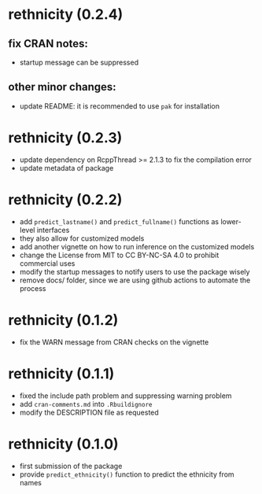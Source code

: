 # rethnicity (0.2.4)

## fix CRAN notes:

* startup message can be suppressed

## other minor changes:

* update README: it is recommended to use `pak` for installation


# rethnicity (0.2.3)

* update dependency on RcppThread >= 2.1.3 to fix the compilation error
* update metadata of package

# rethnicity (0.2.2)

* add `predict_lastname()` and `predict_fullname()` functions as lower-level interfaces
* they also allow for customized models
* add another vignette on how to run inference on the customized models
* change the License from MIT to CC BY-NC-SA 4.0 to prohibit commercial uses
* modify the startup messages to notify users to use the package wisely
* remove docs/ folder, since we are using github actions to automate the process

# rethnicity (0.1.2)

* fix the WARN message from CRAN checks on the vignette

# rethnicity (0.1.1)

* fixed the include path problem and suppressing warning problem
* add `cran-comments.md` into `.Rbuildignore`
* modify the DESCRIPTION file as requested

# rethnicity (0.1.0)

* first submission of the package
* provide `predict_ethnicity()` function to predict the ethnicity from names

